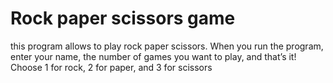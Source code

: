 # Rock paper scissors game
this program allows to play rock paper scissors. 
When you run the program, enter your name, the number of games you want to play, and that’s it! Choose 1 for rock, 2 for paper, and 3 for scissors
